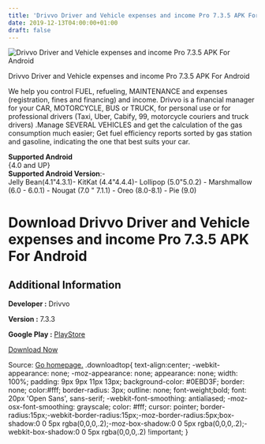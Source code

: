 ```yaml
---
title: 'Drivvo Driver and Vehicle expenses and income Pro 7.3.5 APK For Android'
date: 2019-12-13T04:00:00+01:00
draft: false
---
```


![Drivvo Driver and Vehicle expenses and income Pro 7.3.5 APK For Android](https://i1.wp.com/apkhome.net/wp-content/uploads/2019/12/Drivvo-Driver-and-Vehicle-expenses-and-income-Pro-7.3.5.png "Drivvo Driver and Vehicle expenses and income Pro 7.3.5 APK For Android")

  

Drivvo Driver and Vehicle expenses and income Pro 7.3.5 APK For Android

We help you control FUEL, refueling, MAINTENANCE and expenses (registration, fines and financing) and income. Drivvo is a financial manager for your CAR, MOTORCYCLE, BUS or TRUCK, for personal use or for professional drivers (Taxi, Uber, Cabify, 99, motorcycle couriers and truck drivers) .Manage SEVERAL VEHICLES and get the calculation of the gas consumption much easier; Get fuel efficiency reports sorted by gas station and gasoline, indicating the one that best suits your car.

**Supported Android**  
{4.0 and UP}  
**Supported Android Version**:-  
Jelly Bean(4.1"4.3.1)- KitKat (4.4"4.4.4)- Lollipop (5.0"5.0.2) - Marshmallow (6.0 - 6.0.1) - Nougat (7.0 " 7.1.1) - Oreo (8.0-8.1) - Pie (9.0)

Download Drivvo Driver and Vehicle expenses and income Pro 7.3.5 APK For Android
================================================================================

Additional Information
----------------------

**Developer :** Drivvo

**Version :** 7.3.3

**Google Play :** [PlayStore](https://play.google.com/store/apps/details?id=br.com.ctncardoso.ctncar)

  

[Download Now](https://store4app.co/post/drivvo-driver-and-vehicle-expenses-and-income-pro-7-3-5-apk-for-android_1576071630)

  
Source: [Go homepage.](https://store4app.co/post/drivvo-driver-and-vehicle-expenses-and-income-pro-7-3-5-apk-for-android_1576071630) .downloadtop{ text-align:center; -webkit-appearance: none; -moz-appearance: none; appearance: none; width: 100%; padding: 9px 9px 11px 13px; background-color: #0EBD3F; border: none; color:#fff; border-radius: 3px; outline: none; font-weight;bold; font: 20px 'Open Sans', sans-serif; -webkit-font-smoothing: antialiased; -moz-osx-font-smoothing: grayscale; color: #fff; cursor: pointer; border-radius:15px;-webkit-border-radius:15px;-moz-border-radius:5px;box-shadow:0 0 5px rgba(0,0,0,.2);-moz-box-shadow:0 0 5px rgba(0,0,0,.2);-webkit-box-shadow:0 0 5px rgba(0,0,0,.2) !important; }